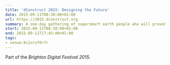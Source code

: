 ```yaml
---
title: 'dConstruct 2015: Designing the Future'
date: 2015-09-11T08:30:00+01:00
url: https://2015.dconstruct.org
summary: A one-day gathering of supersmart earth people who will provoke, entertain and stimulate you with their thoughts on this year's theme of "Designing the Future"
start: 2015-09-11T08:30:00+01:00
end: 2015-09-11T17:45:00+01:00
tags:
- venue:9c2xrvf6+fr
---
```

Part of the _Brighton Digital Festival 2015_.
